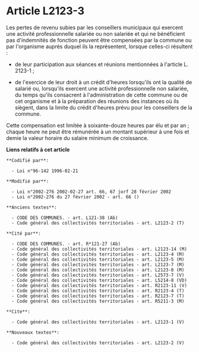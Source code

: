 # Article L2123-3

Les pertes de revenu subies par les conseillers municipaux qui exercent une activité professionnelle salariée ou non salariée
et qui ne bénéficient pas d'indemnités de fonction peuvent être compensées par la commune ou par l'organisme auprès duquel
ils la représentent, lorsque celles-ci résultent :

- de leur participation aux séances et réunions mentionnées à l'article L. 2123-1 ;

- de l'exercice de leur droit à un crédit d'heures lorsqu'ils ont la qualité de salarié ou, lorsqu'ils exercent une activité
professionnelle non salariée, du temps qu'ils consacrent à l'administration de cette commune ou de cet organisme et à la
préparation des réunions des instances où ils siègent, dans la limite du crédit d'heures prévu pour les conseillers de la
commune. 

Cette compensation est limitée à soixante-douze heures par élu et par an ; chaque heure ne peut être rémunérée à un montant
supérieur à une fois et demie la valeur horaire du salaire minimum de croissance.

**Liens relatifs à cet article**

	**Codifié par**:

	  - Loi n°96-142 1996-02-21

	**Modifié par**:

	  - Loi n°2002-276 2002-02-27 art. 66, 67 jorf 28 février 2002
	  - Loi n°2002-276 du 27 février 2002 - art. 66 ()

	**Anciens textes**:

	  - CODE DES COMMUNES. - art. L121-38 (Ab)
	  - Code général des collectivités territoriales - art. L2123-2 (T)

	**Cité par**:

	  - CODE DES COMMUNES. - art. R*121-27 (Ab)
	  - Code général des collectivités territoriales - art. L2123-14 (M)
	  - Code général des collectivités territoriales - art. L2123-4 (M)
	  - Code général des collectivités territoriales - art. L2123-5 (M)
	  - Code général des collectivités territoriales - art. L2123-7 (M)
	  - Code général des collectivités territoriales - art. L2123-8 (M)
	  - Code général des collectivités territoriales - art. L2573-7 (V)
	  - Code général des collectivités territoriales - art. L5214-8 (VD)
	  - Code général des collectivités territoriales - art. R2123-11 (V)
	  - Code général des collectivités territoriales - art. R2123-4 (T)
	  - Code général des collectivités territoriales - art. R2123-7 (T)
	  - Code général des collectivités territoriales - art. R5211-3 (M)

	**Cite**:

	  - Code général des collectivités territoriales - art. L2123-1 (V)

	**Nouveaux textes**:

	  - Code général des collectivités territoriales - art. L2123-2 (V)
